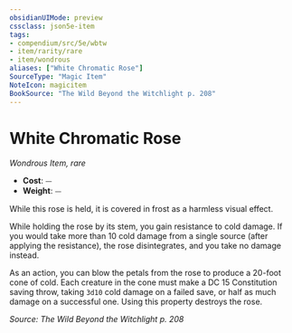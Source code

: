 ```yaml
---
obsidianUIMode: preview
cssclass: json5e-item
tags:
- compendium/src/5e/wbtw
- item/rarity/rare
- item/wondrous
aliases: ["White Chromatic Rose"]
SourceType: "Magic Item"
NoteIcon: magicitem
BookSource: "The Wild Beyond the Witchlight p. 208"
---
```

# White Chromatic Rose
*Wondrous Item, rare*  

- **Cost**: ⏤
- **Weight**: ⏤

While this rose is held, it is covered in frost as a harmless visual effect.

While holding the rose by its stem, you gain resistance to cold damage. If you would take more than 10 cold damage from a single source (after applying the resistance), the rose disintegrates, and you take no damage instead.

As an action, you can blow the petals from the rose to produce a 20-foot cone of cold. Each creature in the cone must make a DC 15 Constitution saving throw, taking `3d10` cold damage on a failed save, or half as much damage on a successful one. Using this property destroys the rose.

*Source: The Wild Beyond the Witchlight p. 208*